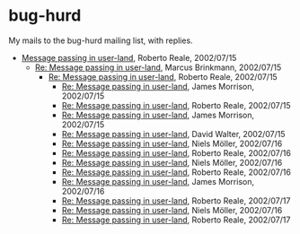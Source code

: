 # bug-hurd

My mails to the bug-hurd mailing list, with replies.

* [Message passing in user-land](2002-07/00225.html), Roberto Reale, 2002/07/15
    * [Re: Message passing in user-land](2002-07/00226.html), Marcus Brinkmann, 2002/07/15
        * [Re: Message passing in user-land](2002-07/00228.html), Roberto Reale, 2002/07/15
            * [Re: Message passing in user-land](2002-07/00229.html), James Morrison, 2002/07/15
            * [Re: Message passing in user-land](2002-07/00230.html), Roberto Reale, 2002/07/15
            * [Re: Message passing in user-land](2002-07/00231.html), James Morrison, 2002/07/15
            * [Re: Message passing in user-land](2002-07/00232.html), David Walter, 2002/07/15
            * [Re: Message passing in user-land](2002-07/00239.html), Niels Möller, 2002/07/16
            * [Re: Message passing in user-land](2002-07/00240.html), Roberto Reale, 2002/07/16
            * [Re: Message passing in user-land](2002-07/00241.html), Niels Möller, 2002/07/16
            * [Re: Message passing in user-land](2002-07/00244.html), Roberto Reale, 2002/07/16
            * [Re: Message passing in user-land](2002-07/00245.html), James Morrison, 2002/07/16
            * [Re: Message passing in user-land](2002-07/00258.html), Roberto Reale, 2002/07/17
            * [Re: Message passing in user-land](2002-07/00247.html), Niels Möller, 2002/07/16
            * [Re: Message passing in user-land](2002-07/00260.html), Roberto Reale, 2002/07/17
